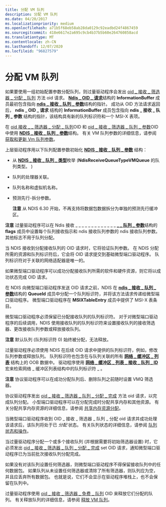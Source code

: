```yaml
---
title: 分配 VM 队列
description: 分配 VM 队列
ms.date: 04/20/2017
ms.localizationpriority: medium
ms.openlocfilehash: a71b5f68eb58ab28da0129c92eadbd24f4867459
ms.sourcegitcommit: 418e6617e2a695c9cb4b37b5b60e264760858acd
ms.translationtype: MT
ms.contentlocale: zh-CN
ms.lasthandoff: 12/07/2020
ms.locfileid: "96827579"
---
```

# <a name="allocating-a-vm-queue"></a>分配 VM 队列





如果要使用一组初始配置参数分配队列，则过量驱动程序会发出 [oid \_ 接收 \_ 筛选器 \_ 分配 \_ 队列](./oid-receive-filter-allocate-queue.md) 方法 oid 请求。 [**Ndis \_ OID \_ 请求**](/windows-hardware/drivers/ddi/ndis/ns-ndis-_ndis_oid_request)结构的 **InformationBuffer** 成员最初包含指向 [**ndis \_ 接收 \_ 队列 \_ 参数**](/windows-hardware/drivers/ddi/ntddndis/ns-ntddndis-_ndis_receive_queue_parameters)结构的指针。 成功从 OID 方法请求返回后， **ndis \_ OID \_ 请求** 结构的 **InformationBuffer** 成员包含指向 **ndis \_ 接收 \_ 队列 \_ 参数** 结构的指针，该结构具有新的队列标识符和一个 MSI-X 表项。

在 [oid 接收 \_ \_ 筛选器 \_ 分配 \_ 队列](./oid-receive-filter-allocate-queue.md)OID 和 [oid \_ 接收 \_ 筛选器 \_ 队列 \_ 参数](./oid-receive-filter-queue-parameters.md)OID 中使用 [**NDIS \_ 接收 \_ 队列 \_ 参数**](/windows-hardware/drivers/ddi/ntddndis/ns-ntddndis-_ndis_receive_queue_parameters)结构。 有关 VM 队列参数的详细信息，请参阅 [获取和更新 Vm 队列参数](obtaining-and-updating-vm-queue-parameters.md)。

上层驱动程序用以下队列配置参数初始化 [**NDIS \_ 接收 \_ 队列 \_ 参数**](/windows-hardware/drivers/ddi/ntddndis/ns-ntddndis-_ndis_receive_queue_parameters) 结构：

-   从 [**NDIS \_ 接收 \_ 队列 \_ 类型**](/windows-hardware/drivers/ddi/ntddndis/ne-ntddndis-_ndis_receive_queue_type)枚举 (**NdisReceiveQueueTypeVMQueue** 的队列类型。 ) 

-   队列的处理器关联。

-   队列名称和虚拟机名称。

-   预测先行-拆分参数。

    **注意**  从 NDIS 6.30 开始，不再支持将数据包数据拆分为单独的预测先行缓冲区。

     

**注意** 过量驱动程序可以在 Ndis 接收 \_ \_ \_ \_ \_ \_ \_ \_ \_ \_ \_ \_ \_ [**\_ \_ 队列 \_ 参数**](/windows-hardware/drivers/ddi/ntddndis/ns-ntddndis-_ndis_receive_queue_parameters)结构的 **flags** 成员中设置每个队列接收指示和 ndis 接收队列参数的 ndis 接收队列参数。 其他标志不用于队列分配。

 

当 NDIS 接收到分配接收队列的 OID 请求时，它将验证队列参数。 在 NDIS 分配所需的资源和队列标识符后，它会将 OID 请求提交到基础微型端口驱动程序。 队列标识符对于关联的网络适配器是唯一的。

如果微型端口驱动程序可以成功分配接收队列所需的软件和硬件资源，则它将以成功状态完成 OID 请求。

在 NDIS 向微型端口驱动程序发送 OID 请求之前，NDIS 在 [**ndis \_ 接收 \_ 队列 \_ 参数**](/windows-hardware/drivers/ddi/ntddndis/ns-ntddndis-_ndis_receive_queue_parameters)结构的 **QueueId** 成员中分配一个队列标识符，并将该方法请求传递给微型端口驱动程序。 微型端口驱动程序在 **MSIXTableEntry** 成员中提供了 MSI-X 表条目。

微型端口驱动程序必须保留已分配接收队列的队列标识符。 对于对微型端口驱动程序的后续调用，NDIS 使用接收队列的队列标识符来设置接收队列的接收筛选器、更改接收队列参数或释放接收队列。

**注意**  默认队列 (队列标识符 0) 始终被分配，无法释放。

 

过量驱动程序必须使用 NDIS 在后续 OID 请求中提供的队列标识符，例如，修改队列参数或释放队列。 队列标识符也包含在与队列关联的所有 [**网络 \_ 缓冲区 \_ 列表**](/windows-hardware/drivers/ddi/ndis/ns-ndis-_net_buffer_list) 结构上的 OOB 数据中。 驱动程序使用 [**网络 \_ 缓冲区 \_ 列表 \_ 接收 \_ 队列 \_ ID**](/windows-hardware/drivers/ddi/ndis/nf-ndis-net_buffer_list_receive_queue_id) 宏来检索网络 \_ 缓冲区列表结构中的队列标识符 \_ 。

**注意**  协议驱动程序可以在成功分配队列后、删除队列之前随时设置 VMQ 筛选器。

 

协议驱动程序发出 [oid \_ 接收 \_ 筛选器 \_ 队列 \_ 分配 \_ 完成](./oid-receive-filter-queue-allocation-complete.md) 方法 oid 请求，以完成队列分配。 小型端口驱动程序可以在分配完成时分配共享内存和其他资源。 有关分配共享内存资源的详细信息，请参阅 [共享内存资源分配](shared-memory-resource-allocation.md)。

当微型端口驱动程序收到 OID \_ 接收 \_ 筛选器 \_ 队列 \_ 分配 oid 请求并成功处理该请求后，该队列将处于已 *分配* 状态。 有关队列状态的详细信息，请参阅 [队列状态和操作](queue-states-and-operations.md)。

当过量驱动程序分配一个或多个接收队列 (并根据需要将初始筛选器设置) 时，它必须发出 [oid \_ 接收 \_ 筛选器 \_ 队列 \_ 分配 \_ 完成](./oid-receive-filter-queue-allocation-complete.md) set OID 请求，通知微型端口驱动程序已为当前批次接收队列分配完成。

如果没有对该队列设置任何筛选器，则微型端口驱动程序不得保留接收队列中的任何数据包。 如果队列从未设置任何筛选器或清除了所有筛选器，则队列应为空，并且应丢弃所有数据包。 也就是说，它们不会显示在驱动程序堆栈上，也不会保留在队列中。

过量驱动程序使用 [oid \_ 接收 \_ 筛选器 \_ 免费 \_ 队列](./oid-receive-filter-free-queue.md) OID 来释放它们分配的队列。 有关释放队列的详细信息，请参阅 [释放 VM 队列](freeing-a-vm-queue.md)。

 

